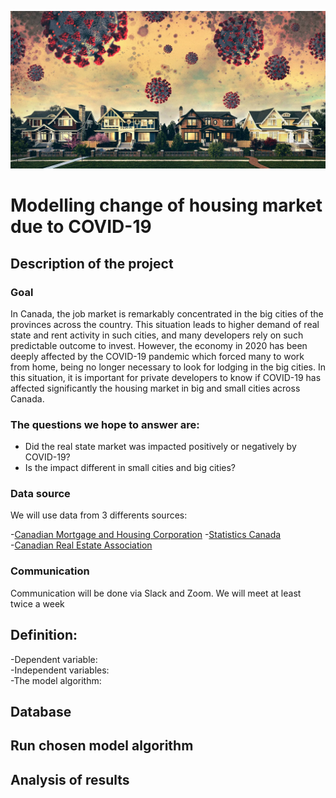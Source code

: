 ![housing market](https://github.com/lskerrett/Covid-and-Real-Estate-Canada/blob/master/Resources/housing%20market.jpg)


# Modelling change of housing market due to COVID-19

## Description of the project

### Goal
In Canada, the job market is remarkably concentrated in the big cities of the provinces across the country. This situation leads to higher demand of real state and rent activity in such cities, and many developers rely on such predictable outcome to invest. However, the economy in 2020 has been deeply affected by the COVID-19 pandemic which forced many to work from home, being no longer necessary to look for lodging in the big cities. In this situation, it is important for private developers to know if COVID-19 has affected significantly the housing market in big and small cities across Canada.

### The questions we hope to answer are: <br>

- Did the real state market was impacted positively or negatively by COVID-19?
- Is the impact different in small cities and big cities?
 
### Data source

We will use data from 3 differents sources: <br>

-[Canadian Mortgage and Housing Corporation](https://www.cmhc-schl.gc.ca/en/data-and-research) <bt>
-[Statistics Canada](https://www150.statcan.gc.ca/n1/en/type/data?subject_levels=46) <br>
-[Canadian Real Estate Association](https://creastats.crea.ca/en-CA/) <br>

### Communication

Communication will be done via Slack and Zoom. We will meet at least twice a week

## Definition: 
-Dependent variable: <br>
-Independent variables:<br>
-The  model algorithm:<br>

## Database 

## Run chosen model algorithm

## Analysis of results

